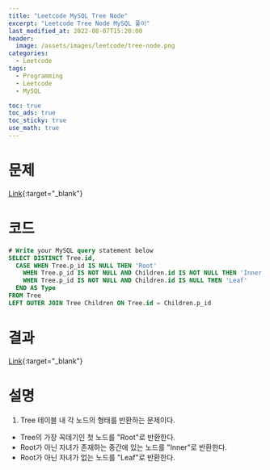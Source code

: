 ```yaml
---
title: "Leetcode MySQL Tree Node"
excerpt: "Leetcode Tree Node MySQL 풀이"
last_modified_at: 2022-08-07T15:20:00
header:
  image: /assets/images/leetcode/tree-node.png
categories:
  - Leetcode
tags:
  - Programming
  - Leetcode
  - MySQL

toc: true
toc_ads: true
toc_sticky: true
use_math: true
---
```

# 문제
[Link](https://leetcode.com/problems/tree-node/){:target="_blank"}

# 코드
```sql
# Write your MySQL query statement below
SELECT DISTINCT Tree.id,
  CASE WHEN Tree.p_id IS NULL THEN 'Root'
    WHEN Tree.p_id IS NOT NULL AND Children.id IS NOT NULL THEN 'Inner'
    WHEN Tree.p_id IS NOT NULL AND Children.id IS NULL THEN 'Leaf'
  END AS Type
FROM Tree
LEFT OUTER JOIN Tree Children ON Tree.id = Children.p_id
```

# 결과
[Link](https://leetcode.com/submissions/detail/767300309/){:target="_blank"}

# 설명
1. Tree 테이블 내 각 노드의 형태를 반환하는 문제이다.
- Tree의 가장 꼭데기인 첫 노드를 "Root"로 반환한다.
- Root가 아닌 자녀가 존재하는 중간에 있는 노드를 "Inner"로 반환한다.
- Root가 아닌 자녀가 없는 노드를 "Leaf"로 반환한다.